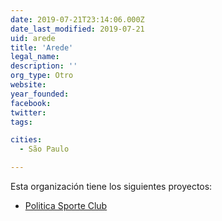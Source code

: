 ```yaml
---
date: 2019-07-21T23:14:06.000Z
date_last_modified: 2019-07-21
uid: arede
title: 'Arede'
legal_name: 
description: ''
org_type: Otro
website: 
year_founded: 
facebook: 
twitter: 
tags:

cities: 
  - São Paulo

---
```


Esta organización tiene los siguientes proyectos:

- [Politica Sporte Club](/proyectos/politica-sporte-club)
